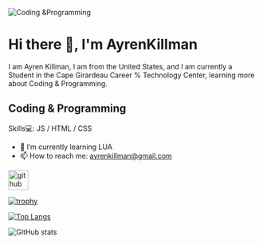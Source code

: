 
![Coding &Programming](https://github.com/AyrenLKillman/AyrenLKillman/blob/main/AYREN.png?raw=true)


# Hi there 👋, I'm AyrenKillman
I am Ayren Killman, I am from the United States, and I am currently a Student in the Cape Girardeau Career % Technology Center, learning more about Coding & Programming.
## Coding & Programming
Skills💻: JS / HTML / CSS

- 🌱 I’m currently learning LUA 
- 📫 How to reach me: ayrenkillman@gmail.com 


[<img src='https://cdn.jsdelivr.net/npm/simple-icons@3.0.1/icons/github.svg' alt='github' height='40'>](https://github.com/AyrenLKillman)  

[![trophy](https://github-profile-trophy.vercel.app/?username=AyrenLKillman)](https://github.com/ryo-ma/github-profile-trophy)

[![Top Langs](https://github-readme-stats.vercel.app/api/top-langs/?username=AyrenLKillman)](https://github.com/anuraghazra/github-readme-stats)

![GitHub stats](https://github-readme-stats.vercel.app/api?username=AyrenLKillman&show_icons=true)  

